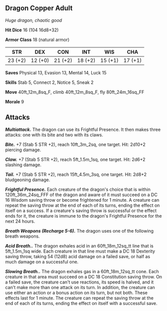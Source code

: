## Dragon Copper Adult

*Huge dragon, chaotic good*

**Hit Dice** 16 (104 16d8+32)

**Armor Class** 18 (natural armor)

| STR     | DEX     | CON     | INT     | WIS     | CHA     |
|---------|---------|---------|---------|---------|---------|
| 23 (+2) | 12 (+0) | 21 (+2) | 18 (+2) | 15 (+1) | 17 (+1) |

**Saves** Physical 13, Evasion 13, Mental 14, Luck 15

**Skills** Stab 5, Connect 2, Notice 5, Sneak 2

**Move** 40ft\_12m\_8sq\_F, climb 40ft\_12m\_8sq\_F, fly 80ft\_24m\_16sq\_FF

**Morale** 9

## Attacks

***Multiattack.*** The dragon can use its Frightful Presence. It then makes three attacks: one with its bite and two with its claws.

***Bite.*** +7 (Stab 5 STR +2), reach 10ft\_3m\_2sq, one target. Hit: 2d10+2 piercing damage.

***Claw.*** +7 (Stab 5 STR +2), reach 5ft\_1.5m\_1sq, one target. Hit: 2d6+2 slashing damage.

***Tail.*** +7 (Stab 5 STR +2), reach 15ft\_4.5m\_3sq, one target. Hit: 2d8+2 bludgeoning damage.

***Frightful Presence.*** Each creature of the dragon's choice that is within 120ft\_36m\_24sq\_FFF of the dragon and aware of it must succeed on a DC 16 Wisdom saving throw or become frightened for 1 minute. A creature can repeat the saving throw at the end of each of its turns, ending the effect on itself on a success. If a creature's saving throw is successful or the effect ends for it, the creature is immune to the dragon's Frightful Presence for the next 24 hours.

***Breath Weapons (Recharge 5-6).*** The dragon uses one of the following breath weapons.

***Acid Breath..*** The dragon exhales acid in an 60ft\_18m\_12sq\_tt line that is 5ft\_1.5m\_1sq wide. Each creature in that line must make a DC 18 Dexterity saving throw, taking 54 (12d8) acid damage on a failed save, or half as much damage on a successful one.

***Slowing Breath..*** The dragon exhales gas in a 60ft\_18m\_12sq\_tt cone. Each creature in that area must succeed on a DC 18 Constitution saving throw. On a failed save, the creature can't use reactions, its speed is halved, and it can't make more than one attack on its turn. In addition, the creature can use either an action or a bonus action on its turn, but not both. These effects last for 1 minute. The creature can repeat the saving throw at the end of each of its turns, ending the effect on itself with a successful save.

